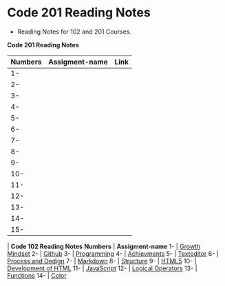 # Code 201 Reading Notes

* Reading Notes for 102 and 201 Courses.

**Code 201 Reading Notes**

**Numbers** | **Assigment-name** | **Link**  
------- | -------- | --------
1- |  |   
2- |  |   
3- |  |   
4- |  |   
5- |  |   
6- |  |   
7- |  |   
8- |  |   
9- |  |   
10- |  |  
11- |  |  
12-  |  |  
13-  |  |  
14-  |  |  
15-  |  |  


| **Code 102 Reading Notes**
**Numbers** | **Assigment-name**
1- | [Growth Mindset](https://suhaibyounis.github.io/reading-notes/growth-mindset)
2- | [Github](https://suhaibyounis.github.io/reading-notes/git)
3- | [Programming](https://suhaibyounis.github.io/reading-notes/programming)
4- | [Achievments](https://suhaibyounis.github.io/reading-notes/achievments)
5- | [Texteditor](https://suhaibyounis.github.io/reading-notes/texteditor)
6- | [Process and Dedign](https://suhaibyounis.github.io/reading-notes/process-and-design)
7- | [Markdown](https://suhaibyounis.github.io/reading-notes/markdown)
8- | [Structure](https://suhaibyounis.github.io/reading-notes/structure)
9- | [HTML5](https://suhaibyounis.github.io/reading-notes/html5)
10- | [Development of HTML](https://suhaibyounis.github.io/reading-notes/development-of-html)
11- | [JavaScript](https://suhaibyounis.github.io/reading-notes/JavaScript-jQuery)
12- | [Logical Operators](https://suhaibyounis.github.io/reading-notes/comparison-operators)
13- | [Functions](https://suhaibyounis.github.io/reading-notes/function)
14- | [Color](https://suhaibyounis.github.io/reading-notes/color)
